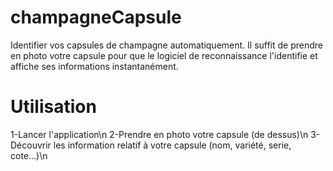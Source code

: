 champagneCapsule
================

Identifier vos capsules de champagne automatiquement.
Il suffit de prendre en photo votre capsule pour que le logiciel de reconnaissance l'identifie et affiche ses informations instantanément.


Utilisation
================
1-Lancer l'application\n
2-Prendre en photo votre capsule (de dessus)\n
3-Découvrir les information relatif à votre capsule (nom, variété, serie, cote...)\n
